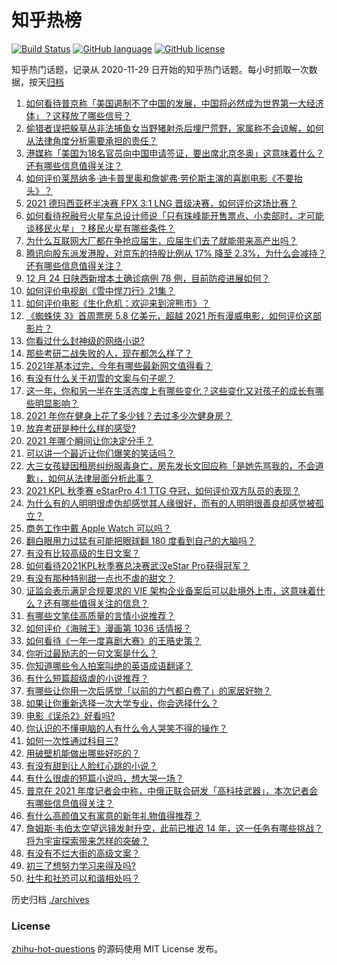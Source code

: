 # 知乎热榜
[![Build Status](https://github.com/ToWeLong/zhihu-hot-questions/workflows/CI/badge.svg)](https://github.com/ToWeLong/zhihu-hot-questions/actions)
[![GitHub language](https://img.shields.io/badge/language-golang-orange.svg)](https://golang.org/)
[![GitHub license](https://img.shields.io/github/license/ToWeLong/zhihu-hot-questions)](https://github.com/ToWeLong/zhihu-hot-questions/blob/main/LICENSE)

知乎热门话题，记录从 2020-11-29 日开始的知乎热门话题。每小时抓取一次数据，按天[归档](./archives)

<!-- BEGIN -->

1. [如何看待普京称「美国遏制不了中国的发展，中国将必然成为世界第一大经济体」？这释放了哪些信号？](https://www.zhihu.com/question/508117655)
1. [偷猎者误把躲草丛非法捕鱼女当野猪射杀后埋尸荒野，家属称不会谅解，如何从法律角度分析需要承担的责任？](https://www.zhihu.com/question/507938010)
1. [港媒称「美国为18名官员向中国申请签证，要出席北京冬奥」这意味着什么？还有哪些信息值得关注？](https://www.zhihu.com/question/508253680)
1. [如何评价莱昂纳多·迪卡普里奥和詹妮弗·劳伦斯主演的喜剧电影《不要抬头》？](https://www.zhihu.com/question/489257735)
1. [2021 德玛西亚杯半决赛 FPX 3:1 LNG 晋级决赛，如何评价这场比赛？](https://www.zhihu.com/question/508307523)
1. [如何看待祝融号火星车总设计师说「只有珠峰能开售票点、小卖部时，才可能谈移民火星」？移民火星有哪些条件？](https://www.zhihu.com/question/508129889)
1. [为什么互联网大厂都在争抢应届生，应届生们去了就能带来高产出吗？](https://www.zhihu.com/question/507629971)
1. [腾讯向股东派发港股，对京东的持股比例从 17% 降至 2.3%，为什么会减持？还有哪些信息值得关注？](https://www.zhihu.com/question/507855785)
1. [12 月 24 日陕西新增本土确诊病例 78 例，目前防疫进展如何？](https://www.zhihu.com/question/508213997)
1. [如何评价电视剧《雪中悍刀行》21集？](https://www.zhihu.com/question/508317088)
1. [如何评价电影《生化危机：欢迎来到浣熊市》？](https://www.zhihu.com/question/495923127)
1. [《蜘蛛侠 3》首周票房 5.8 亿美元，超越 2021 所有漫威电影，如何评价这部影片？](https://www.zhihu.com/question/507248020)
1. [你看过什么封神级的网络小说?](https://www.zhihu.com/question/359404780)
1. [那些考研二战失败的人，现在都怎么样了？](https://www.zhihu.com/question/349516833)
1. [2021年基本过完，今年有哪些最新网文值得看？](https://www.zhihu.com/question/508149648)
1. [有没有什么关于初雪的文案与句子呢？](https://www.zhihu.com/question/504401396)
1. [这一年，你和另一半在生活态度上有哪些变化？这些变化又对孩子的成长有哪些明显影响？](https://www.zhihu.com/question/506121372)
1. [2021 年你在健身上花了多少钱？去过多少次健身房？](https://www.zhihu.com/question/503464320)
1. [放弃考研是种什么样的感受?](https://www.zhihu.com/question/418168872)
1. [2021 年哪个瞬间让你决定分手？](https://www.zhihu.com/question/503464176)
1. [可以讲一个最近让你们爆笑的笑话吗？](https://www.zhihu.com/question/490501134)
1. [大三女孩疑因租房纠纷服毒身亡，房东发长文回应称「是她先骂我的，不会道歉」，如何从法律层面分析此事？](https://www.zhihu.com/question/508226449)
1. [2021 KPL 秋季赛 eStarPro 4:1 TTG 夺冠，如何评价双方队员的表现？](https://www.zhihu.com/question/508305303)
1. [为什么有的人明明很虚伪却感觉其人缘很好，而有的人明明很善良却感觉被孤立？](https://www.zhihu.com/question/40092699)
1. [商务工作中戴 Apple Watch 可以吗？](https://www.zhihu.com/question/357232560)
1. [翻白眼用力过猛有可能把眼球翻 180 度看到自己的大脑吗？](https://www.zhihu.com/question/366758093)
1. [有没有比较高级的生日文案？](https://www.zhihu.com/question/494078023)
1. [如何看待2021KPL秋季赛总决赛武汉eStar Pro获得冠军？](https://www.zhihu.com/question/508305152)
1. [有没有那种特别甜一点也不虐的甜文？](https://www.zhihu.com/question/481882161)
1. [证监会表示满足合规要求的 VIE 架构企业备案后可以赴境外上市，这意味着什么？还有哪些值得关注的信息？](https://www.zhihu.com/question/508175376)
1. [有哪些文笔佳高质量的言情小说推荐？](https://www.zhihu.com/question/35334758)
1. [如何评价《海贼王》漫画第 1036 话情报？](https://www.zhihu.com/question/498978723)
1. [如何看待《一年一度喜剧大赛》的王晧史策？](https://www.zhihu.com/question/502689474)
1. [你听过最励志的一句文案是什么？](https://www.zhihu.com/question/437716992)
1. [你知道哪些令人拍案叫绝的英语成语翻译？](https://www.zhihu.com/question/267896650)
1. [有什么短篇超级虐的小说推荐？](https://www.zhihu.com/question/490535885)
1. [有哪些让你用一次后感觉「以前的力气都白费了」的家居好物？](https://www.zhihu.com/question/420760487)
1. [如果让你重新选择一次大学专业，你会选择什么？](https://www.zhihu.com/question/359584072)
1. [电影《误杀2》好看吗?](https://www.zhihu.com/question/507204051)
1. [你认识的不懂电脑的人有什么令人哭笑不得的操作？](https://www.zhihu.com/question/267172350)
1. [如何一次性通过科目三?](https://www.zhihu.com/question/24523966)
1. [用破壁机能做出哪些好吃的？](https://www.zhihu.com/question/66056631)
1. [有没有甜到让人脸红心跳的小说？](https://www.zhihu.com/question/482362972)
1. [有什么很虐的短篇小说吗，想大哭一场？](https://www.zhihu.com/question/471426519)
1. [普京在 2021 年度记者会中称，中俄正联合研发「高科技武器」，本次记者会有哪些信息值得关注？](https://www.zhihu.com/question/508003846)
1. [有什么高颜值又有寓意的新年礼物值得推荐？](https://www.zhihu.com/question/439006400)
1. [詹姆斯·韦伯太空望远镜发射升空，此前已推迟 14 年，这一任务有哪些挑战？将为宇宙探索带来怎样的突破？](https://www.zhihu.com/question/508071961)
1. [有没有不烂大街的高级文案？](https://www.zhihu.com/question/489208790)
1. [初三了想努力学习来得及吗?](https://www.zhihu.com/question/508167065)
1. [社牛和社恐可以和谐相处吗？](https://www.zhihu.com/question/507724379)

<!-- END -->

历史归档 [./archives](./archives)


### License
[zhihu-hot-questions](https://github.com/towelong/zhihu-hot-questions) 的源码使用 MIT License 发布。